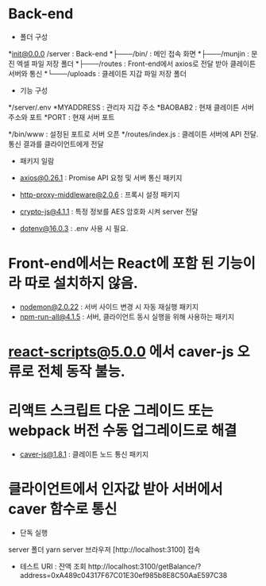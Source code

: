 # Back-end


- 폴더 구성

*init@0.0.0 /server              : Back-end
*├───/bin/                       : 메인 접속 화면
*├───/munjin                     : 문진 엑셀 파일 저장 폴더
*├───/routes                     : Front-end에서 axios로 전달 받아 클레이튼 서버와 통신
*└───/uploads                    : 클레이튼 지갑 파일 저장 폴더


- 기능 구성

*/server/.env
*MYADDRESS                       : 관리자 지갑 주소
*BAOBAB2                         : 현재 클레이튼 서버 주소와 포트
*PORT                            : 현재 서버 포트

*/bin/www                        : 설정된 포트로 서버 오픈
*/routes/index.js                : 클레이튼 서버에 API 전달. 통신 결과를 클라이언트에게 전달


- 패키지 일람

- axios@0.26.1                    : Promise API 요청 및 서버 통신 패키지
- http-proxy-middleware@2.0.6     : 프록시 설정 패키지
- crypto-js@4.1.1                 : 특정 정보를 AES 암호화 시켜 server 전달
- dotenv@16.0.3                   : .env 사용 시 필요.
# Front-end에서는 React에 포함 된 기능이라 따로 설치하지 않음.
- nodemon@2.0.22                  : 서버 사이드 변경 시 자동 재실행 패키지
- npm-run-all@4.1.5               : 서버, 클라이언트 동시 실행을 위해 사용하는 패키지
# react-scripts@5.0.0 에서 caver-js 오류로 전체 동작 불능.
# 리액트 스크립트 다운 그레이드 또는 webpack 버전 수동 업그레이드로 해결
- caver-js@1.8.1                  : 클레이튼 노드 통신 패키지
# 클라이언트에서 인자값 받아 서버에서 caver 함수로 통신


- 단독 실행

server 폴더 yarn server
브라우저 [http://localhost:3100] 접속

- 테스트 URI : 잔액 조회
http://localhost:3100/getBalance/?address=0xA489c04317F67C01E30ef985b8E8C50AaE597C38
